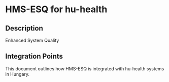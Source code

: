 # HMS-ESQ for hu-health

## Description

Enhanced System Quality

## Integration Points

This document outlines how HMS-ESQ is integrated with hu-health systems in Hungary.
